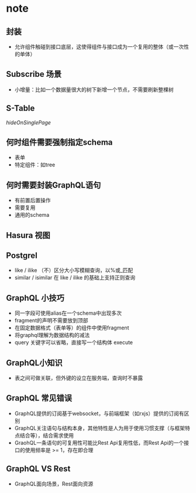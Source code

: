 # note

## 封装

- 允许组件触碰到接口底层，这使得组件与接口成为一个复用的整体（或一次性的单体）

## Subscribe 场景

- 小增量：比如一个数据量很大的树下新增一个节点，不需要刷新整棵树

## S-Table

*hideOnSinglePage*

## 何时组件需要强制指定schema

- 表单
- 特定组件：如tree

## 何时需要封装GraphQL语句

- 有前置后置操作
- 需要复用
- 通用的schema

## Hasura 视图

## Postgrel

- like / ilike （不）区分大小写模糊查询，以%或_匹配
- similar / isimilar 在 like / ilike 的基础上支持正则查询

## GraphQL 小技巧

- 同一字段可使用alias在一个schema中出现多次
- fragment的声明不需要放到顶部
- 在固定数据格式（表单等）的组件中使用fragment
- 将graphql理解为数据结构的减法
- query 关键字可以省略，直接写一个结构体 execute

## GraphQL小知识

- 表之间可做关联，但外键的设立在服务端，查询时不暴露

## GraphQL 常见错误

- GraphQL提供的订阅基于websocket，与前端框架（如rxjs）提供的订阅有区别
- GraphQL关注语句与结构本身，其他特性是人为用于使用习惯支撑（与框架特点结合等），结合需求使用
- GraohQL一条语句的可复用性可能比Rest Api复用性低，而Rest Api的一个接口的使用频率是 >= 1，存在即合理

## GraphQL VS Rest

- GraphQL面向场景，Rest面向资源